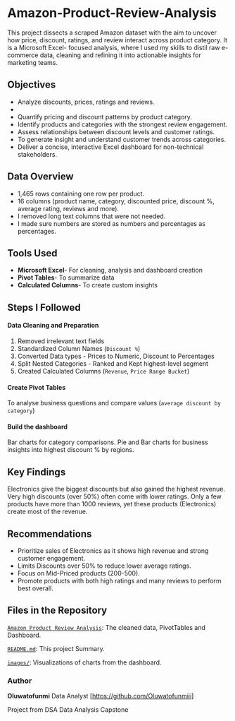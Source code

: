# Amazon-Product-Review-Analysis
This project dissects a scraped Amazon dataset with the aim to uncover how price, discount, ratings, and review interact across product category. It is a Microsoft Excel- focused analysis, where I used my skills to distil raw e-commerce data, cleaning and refining it into actionable insights for marketing teams. 
## Objectives
- Analyze discounts, prices, ratings and reviews.
- 
- Quantify pricing and discount patterns by product category.
- Identify products and categories with the strongest review engagement.
- Assess relationships between discount levels and customer ratings.
- To generate insight and understand customer trends across categories.
- Deliver a concise, interactive Excel dashboard for non-technical stakeholders.
## Data Overview
- 1,465 rows containing one row per product.
- 16 columns (product name, category, discounted price, discount %, average rating, reviews and more).
- I removed long text columns that were not needed.
- I made sure numbers are stored as numbers and percentages as percentages.
## Tools Used
- **Microsoft Excel**- For cleaning, analysis and dashboard creation
- **Pivot Tables**- To summarize data
- **Calculated Columns**- To create custom insights
## Steps I Followed
#### Data Cleaning and Preparation
1. Removed irrelevant text fields
2. Standardized Column Names (`Discount %`)
3. Converted Data types - Prices to Numeric, Discount to Percentages
4. Split Nested Categories - Ranked and Kept highest-level segment
5. Created Calculated Columns (`Revenue`, `Price Range Bucket`)
#### Create Pivot Tables
To analyse business questions and compare values (`average discount by category`)
#### Build the dashboard
Bar charts for category comparisons. Pie and Bar charts for business insights into highest discount % by regions.
## Key Findings
Electronics give the biggest discounts but also gained the highest revenue.
Very high discounts (over 50%) often come with lower ratings.
Only a few products have more than 1000 reviews, yet these products (Electronics) create most of the revenue.
## Recommendations
- Prioritize sales of Electronics as it shows high revenue and strong customer engagement.
- Limits Discounts over 50% to reduce lower average ratings.
- Focus on Mid-Priced products (200-500).
- Promote products with both high ratings and many reviews to perform best overall.
## Files in the Repository
[`Amazon Product Review Analysis`](Amazon_Product_Review_Analysis.xlsx): The cleaned data, PivotTables and Dashboard.

[`README.md`](README.md): This project Summary.

[`images/`](images/): Visualizations of charts from the dashboard.
### Author
**Oluwatofunmi** Data Analyst [https://github.com/Oluwatofunmiii]

Project from DSA Data Analysis Capstone

